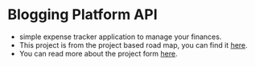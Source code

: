 # Blogging Platform API
- simple expense tracker application to manage your finances.
- This project is from the project based road map, you can find it [here](https://roadmap.sh/backend/projects).
- You can read more about the project form [here](https://roadmap.sh/projects/blogging-platform-api).